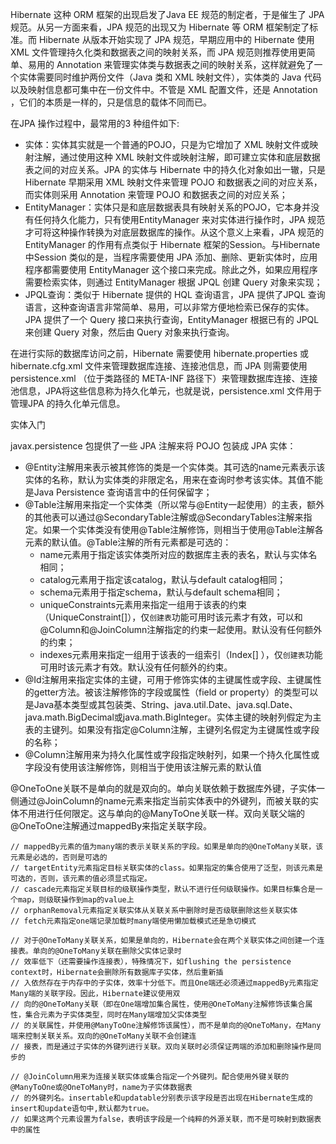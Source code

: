 

Hibernate 这种 ORM 框架的出现启发了Java EE 规范的制定者，于是催生了 JPA 规范。从另一方面来看，JPA 规范的出现又为 Hibernate 等 ORM 框架制定了标准。而 Hibernate  从版本开始实现了 JPA 规范，早期应用中的 Hibernate 使用 XML 文件管理持久化类和数据表之间的映射关系，而 JPA 规范则推荐使用更简单、易用的 Annotation 来管理实体类与数据表之间的映射关系，这样就避免了一个实体需要同时维护两份文件（Java 类和 XML 映射文件），实体类的 Java 代码以及映射信息都可集中在一份文件中。不管是 XML 配置文件，还是 Annotation ，它们的本质是一样的，只是信息的载体不同而已。

在JPA 操作过程中，最常用的3 种组件如下:

- 实体：实体其实就是一个普通的POJO，只是为它增加了 XML 映射文件或映射注解，通过使用这种 XML 映射文件或映射注解，即可建立实体和底层数据表之间的对应关系。JPA 的实体与 Hibernate 中的持久化对象如出一辙，只是 Hibernate 早期采用 XML 映射文件来管理 POJO 和数据表之间的对应关系，而实体则采用 Annotation 来管理 POJO 和数据表之间的对应关系；
- EntityManager：实体只是和底层数据表具有映射关系的POJO，它本身并没有任何持久化能力，只有使用EntityManager 来对实体进行操作时，JPA 规范才可将这种操作转换为对底层数据库的操作。从这个意义上来看，JPA 规范的 EntityManager 的作用有点类似于 Hibernate 框架的Session。与Hibernate 中Session 类似的是，当程序需要使用 JPA 添加、删除、更新实体时，应用程序都需要使用 EntityManager 这个接口来完成。除此之外，如果应用程序需要检索实体，则通过 EntityManager 根据 JPQL 创建 Query 对象来实现；
- JPQL查询：类似于 Hibernate 提供的 HQL 查询语言，JPA 提供了JPQL 查询语言，这种查询语言非常简单、易用，可以非常方便地检索已保存的实体。JPA 提供了一个 Query 接口来执行查询，EntityManager 根据已有的 JPQL 来创建 Query 对象，然后由 Query 对象来执行查询。

在进行实际的数据库访问之前，Hibernate 需要使用 hibernate.properties 或 hibernate.cfg.xml 文件来管理数据库连接、连接池信息，而 JPA 则需要使用 persistence.xml （位于类路径的 META-INF 路径下）来管理数据库连接、连接池信息，JPA将这些信息称为持久化单元，也就是说，persistence.xml 文件用于管理JPA 的持久化单元信息。

实体入门

javax.persistence 包提供了一些 JPA 注解来将 POJO 包装成 JPA 实体：

- @Entity注解用来表示被其修饰的类是一个实体类。其可选的name元素表示该实体的名称，默认为实体类的非限定名，用来在查询时参考该实体。其值不能是Java Persistence 查询语言中的任何保留字；
- @Table注解用来指定一个实体类（所以常与@Entity一起使用）的主表，额外的其他表可以通过@SecondaryTable注解或@SecondaryTables注解来指定。如果一个实体类没有使用@Table注解修饰，则相当于使用@Table注解各元素的默认值。@Table注解的所有元素都是可选的：
  - name元素用于指定该实体类所对应的数据库主表的表名，默认与实体名相同；
  - catalog元素用于指定该catalog，默认与default catalog相同；
  - schema元素用于指定schema，默认与default schema相同；
  - uniqueConstraints元素用来指定一组用于该表的约束（UniqueConstraint[]），仅`创建表`功能可用时该元素才有效，可以和@Column和@JoinColumn注解指定的约束一起使用。默认没有任何额外的约束；
  - indexes元素用来指定一组用于该表的一组索引（Index[] ），仅`创建表`功能可用时该元素才有效。默认没有任何额外的约束。
- @Id注解用来指定实体的主键，可用于修饰实体的主键属性或字段、主键属性的getter方法。被该注解修饰的字段或属性（field or property）的类型可以是Java基本类型或其包装类、String、java.util.Date、java.sql.Date、java.math.BigDecimal或java.math.BigInteger。实体主键的映射列假定为主表的主键列。如果没有指定@Column注解，主键列名假定为主键属性或字段的名称；
- @Column注解用来为持久化属性或字段指定映射列，如果一个持久化属性或字段没有使用该注解修饰，则相当于使用该注解元素的默认值







@OneToOne关联不是单向的就是双向的。单向关联依赖于数据库外键，子实体一侧通过@JoinColumn的name元素来指定当前实体表中的外键列，而被关联的实体不用进行任何限定。这与单向的@ManyToOne关联一样。双向关联父端的@OneToOne注解通过mappedBy来指定关联字段。

```
// mappedBy元素的值为many端的表示关联关系的字段。如果是单向的@OneToMany关联，该元素是必选的，否则是可选的
// targetEntity元素指定目标关联实体的class。如果指定的集合使用了泛型，则该元素是可选的，否则，该元素的值必须显式指定。
// cascade元素指定关联目标的级联操作类型，默认不进行任何级联操作。如果目标集合是一个map，则级联操作到map的value上
// orphanRemoval元素指定关联实体从关联关系中删除时是否级联删除这些关联实体
// fetch元素指定one端记录加载时many端使用懒加载模式还是急切模式
```

```
// 对于@OneToMany关联关系，如果是单向的，Hibernate会在两个关联实体之间创建一个连接表。单向的@OneToMany关联在删除父实体记录时
// 效率低下（还需要操作连接表），特殊情况下，如flushing the persistence context时，Hibernate会删除所有数据库子实体，然后重新插
// 入依然存在于内存中的子实体，效率十分低下。而且One端还必须通过mappedBy元素指定Many端的关联字段。因此，Hibernate建议使用双
// 向的@OneToMany关联（即在One端增加集合属性，使用@OneToMany注解修饰该集合属性，集合元素为子实体类型，同时在Many端增加父实体类型
// 的关联属性，并使用@ManyToOne注解修饰该属性），而不是单向的@OneToMany，在Many端来控制关联关系。双向的@OneToMany关联不会创建连
// 接表，而是通过子实体的外键列进行关联。双向关联时必须保证两端的添加和删除操作是同步的

// @JoinColumn用来为连接关联实体或集合指定一个外键列。配合使用外键关联的@ManyToOne或@OneToMany时，name为子实体数据表
// 的外键列名。insertable和updatable分别表示该字段是否出现在Hibernate生成的insert和update语句中,默认都为true。
// 如果这两个元素设置为false，表明该字段是一个纯粹的外源关联，而不是可映射到数据表中的属性
```